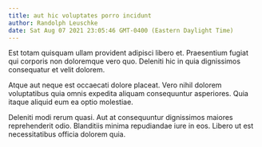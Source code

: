 ```yaml
---
title: aut hic voluptates porro incidunt
author: Randolph Leuschke
date: Sat Aug 07 2021 23:05:46 GMT-0400 (Eastern Daylight Time)
---
```

Est totam quisquam ullam provident adipisci libero et. Praesentium fugiat qui corporis non doloremque vero quo. Deleniti hic in quia dignissimos consequatur et velit dolorem.

 Atque aut neque est occaecati dolore placeat. Vero nihil dolorem voluptatibus quia omnis expedita aliquam consequuntur asperiores. Quia itaque aliquid eum ea optio molestiae.

 Deleniti modi rerum quasi. Aut at consequuntur dignissimos maiores reprehenderit odio. Blanditiis minima repudiandae iure in eos. Libero ut est necessitatibus officia dolorem quia.